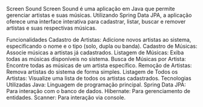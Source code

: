Screen Sound
Screen Sound é uma aplicação em Java que permite gerenciar artistas e suas músicas. Utilizando Spring Data JPA, a aplicação oferece uma interface interativa para cadastrar, listar, buscar e remover artistas e suas respectivas músicas.

Funcionalidades
Cadastro de Artistas: Adicione novos artistas ao sistema, especificando o nome e o tipo (solo, dupla ou banda).
Cadastro de Músicas: Associe músicas a artistas já cadastrados.
Listagem de Músicas: Exiba todas as músicas disponíveis no sistema.
Busca de Músicas por Artista: Encontre todas as músicas de um artista específico.
Remoção de Artistas: Remova artistas do sistema de forma simples.
Listagem de Todos os Artistas: Visualize uma lista de todos os artistas cadastrados.
Tecnologias Utilizadas
Java: Linguagem de programação principal.
Spring Data JPA: Para interação com o banco de dados.
Hibernate: Para gerenciamento de entidades.
Scanner: Para interação via console.
